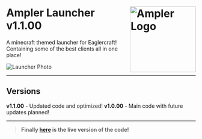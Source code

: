 # <img src=".github/assets/logo.png" alt="Ampler Logo" align="right" width="175px"> Ampler Launcher v1.1.00
 A minecraft themed launcher for Eaglercraft!<br>
 Containing some of the best clients all in one place!


<img src=".github/assets/launcher.png" alt="Launcher Photo"><br>

<hr>

 ## Versions
 __v1.1.00__ - Updated code and optimized!
 __v1.0.00__ - Main code with future updates planned!

<hr>

>__Finally [here](https://irv77.github.io/AmplerLauncher/) is the live version of the code!__
